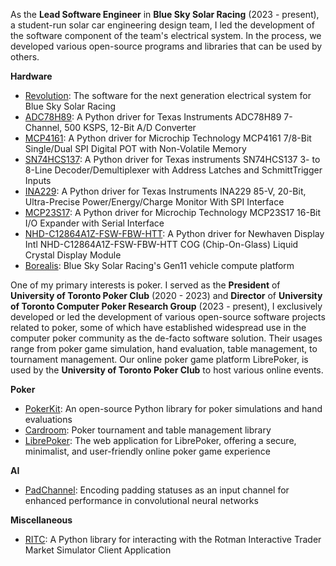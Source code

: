 As the **Lead Software Engineer** in **Blue Sky Solar Racing** (2023 - present), a student-run solar car engineering design team, I led the development of the software component of the team's electrical system. In the process, we developed various open-source programs and libraries that can be used by others.

**Hardware**

- [Revolution](https://github.com/blueskysolarracing/revolution): The software for the next generation electrical system for Blue Sky Solar Racing
- [ADC78H89](https://github.com/blueskysolarracing/adc78h89): A Python driver for Texas Instruments ADC78H89 7-Channel, 500 KSPS, 12-Bit A/D Converter
- [MCP4161](https://github.com/blueskysolarracing/mcp4161): A Python driver for Microchip Technology MCP4161 7/8-Bit Single/Dual SPI Digital POT with Non-Volatile Memory
- [SN74HCS137](https://github.com/blueskysolarracing/sn74hcs137): A Python driver for Texas instruments SN74HCS137 3- to 8-Line Decoder/Demultiplexer with Address Latches and SchmittTrigger Inputs
- [INA229](https://github.com/blueskysolarracing/ina229): A Python driver for Texas Instruments INA229 85-V, 20-Bit, Ultra-Precise Power/Energy/Charge Monitor With SPI Interface
- [MCP23S17](https://github.com/blueskysolarracing/mcp23s17): A Python driver for Microchip Technology MCP23S17 16-Bit I/O Expander with Serial Interface
- [NHD-C12864A1Z-FSW-FBW-HTT](https://github.com/blueskysolarracing/nhd-c12864a1z-fsw-fbw-htt): A Python driver for Newhaven Display Intl NHD-C12864A1Z-FSW-FBW-HTT COG (Chip-On-Glass) Liquid Crystal Display Module
- [Borealis](https://github.com/blueskysolarracing/borealis): Blue Sky Solar Racing's Gen11 vehicle compute platform

One of my primary interests is poker. I served as the **President** of **University of Toronto Poker Club** (2020 - 2023) and **Director** of **University of Toronto Computer Poker Research Group** (2023 - present), I exclusively developed or led the development of various open-source software projects related to poker, some of which have established widespread use in the computer poker community as the de-facto software solution. Their usages range from poker game simulation, hand evaluation, table management, to tournament management. Our online poker game platform LibrePoker, is used by the **University of Toronto Poker Club** to host various online events.

**Poker**

- [PokerKit](https://github.com/uoftcprg/pokerkit): An open-source Python library for poker simulations and hand evaluations
- [Cardroom](https://github.com/uoftcprg/cardroom): Poker tournament and table management library
- [LibrePoker](https://github.com/uoftcprg/librepoker): The web application for LibrePoker, offering a secure, minimalist, and user-friendly online poker game experience

**AI**

- [PadChannel](https://github.com/AussieSeaweed/pad-channel): Encoding padding statuses as an input channel for enhanced performance in convolutional neural networks

**Miscellaneous**

- [RITC](https://github.com/AussieSeaweed/ritc): A Python library for interacting with the Rotman Interactive Trader Market Simulator Client Application
